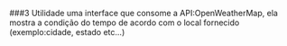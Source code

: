 ###3 Utilidade 
uma interface que consome a API:OpenWeatherMap, ela mostra a condição do tempo de acordo com o local fornecido (exemplo:cidade, estado etc...)
